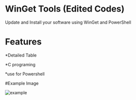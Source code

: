 # WinGet Tools (Edited Codes)
Update and Install your software using WinGet and PowerShell

# Features 

*Detailed Table

*C programing

*use for Powershell


#Example Image

![example](https://user-images.githubusercontent.com/74864221/217322309-fa6ae15c-08c4-450e-9a0f-2d3516a2c9f8.png)
